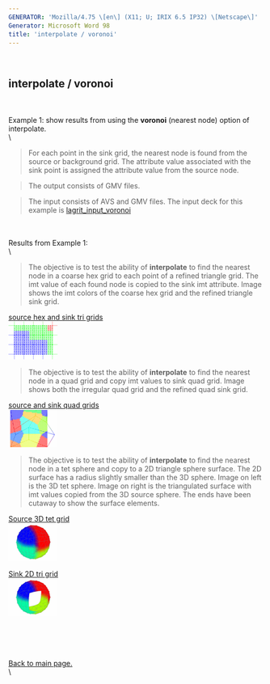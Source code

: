 ```yaml
---
GENERATOR: 'Mozilla/4.75 \[en\] (X11; U; IRIX 6.5 IP32) \[Netscape\]'
Generator: Microsoft Word 98
title: 'interpolate / voronoi'
---
```


 

interpolate / voronoi
---------------------

\
\
Example 1: show results from using the **voronoi** (nearest node) option
of interpolate.\
\

> For each point in the sink grid, the nearest node is found from the
> source or background grid. The attribute value associated with the
> sink point is assigned the attribute value from the source node.

> The output consists of GMV files.

> The input consists of AVS and GMV files. The input deck for this
> example is
> [lagrit\_input\_voronoi](../input_output/lagrit_input_voronoi)

\
\
Results from Example 1:\
\

> The objective is to test the ability of **interpolate** to find the
> nearest node in a coarse hex grid to each point of a refined triangle
> grid. The imt value of each found node is copied to the sink imt
> attribute. Image shows the imt colors of the coarse hex grid and the
> refined triangle sink grid.

[source hex and sink tri grids](image/vor1.gif)\
[![](image/vor1_TN.GIF)](image/vor1.gif)

> The objective is to test the ability of **interpolate** to find the
> nearest node in a quad grid and copy imt values to sink quad grid.
> Image shows both the irregular quad grid and the refined quad sink
> grid.

[source and sink quad grids](image/vor_rand.gif)\
[![](image/vor_rand_TN.GIF)](image/vor_rand.gif)

> The objective is to test the ability of **interpolate** to find the
> nearest node in a tet sphere and copy to a 2D triangle sphere surface.
> The 2D surface has a radius slightly smaller than the 3D sphere. Image
> on left is the 3D tet sphere. Image on right is the triangulated
> surface with imt values copied from the 3D source sphere. The ends
> have been cutaway to show the surface elements.

[Source 3D tet grid](image/vor_sphere_src.gif)\
[![](image/vor_sphere_src_TN.GIF)](image/vor_sphere_src.gif)

[Sink 2D tri grid](image/vor_sphere_cut.gif)\
[![](image/vor_sphere_cut_TN.GIF)](image/vor_sphere_cut.gif)

\
\
\
\
[Back to main page.](main_interpolate.md#DEMOS)\
\
